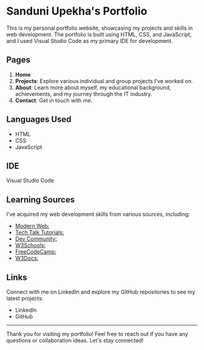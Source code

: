 # Sanduni Upekha's Portfolio

This is my personal portfolio website, showcasing my projects and skills in web development. The portfolio is built using HTML, CSS, and JavaScript, and I used Visual Studio Code as my primary IDE for development.

## Pages

1. **Home**
2. **Projects**: Explore various individual and group projects I've worked on.
3. **About**: Learn more about myself, my educational background, achievements, and my journey through the IT industry.
4. **Contact**: Get in touch with me.

## Languages Used

- HTML
- CSS
- JavaScript

## IDE

Visual Studio Code

## Learning Sources

I've acquired my web development skills from various sources, including:

- [Modern Web:](https://www.youtube.com/c/modernweb)
- [Tech Talk Tutorials:](https://www.youtube.com/channel/UCdL1iGRSOMrT8MwtBrs312A)
- [Dev Community:](https://dev.to/)
- [W3Schools:](https://www.w3schools.com/)
- [FreeCodeCamp:](https://www.freecodecamp.org/)
- [W3Docs:](https://www.w3docs.com/)

## Links

Connect with me on LinkedIn and explore my GitHub repositories to see my latest projects:

- LinkedIn
- GitHub

---

Thank you for visiting my portfolio! Feel free to reach out if you have any questions or collaboration ideas. Let's stay connected!
